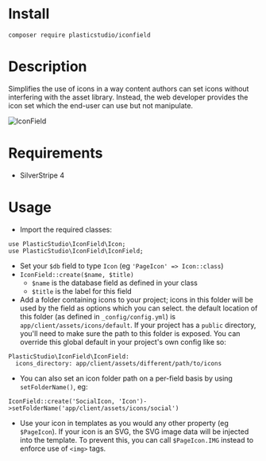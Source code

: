 # Install

`composer require plasticstudio/iconfield`

# Description

Simplifies the use of icons in a way content authors can set icons without interfering with the asset library. Instead, the web developer provides the icon set which the end-user can use but not manipulate.

![IconField](https://raw.githubusercontent.com/PlasticStudio/IconField/master/screenshot.jpg)

# Requirements

- SilverStripe 4

# Usage

- Import the required classes:

```
use PlasticStudio\IconField\Icon;
use PlasticStudio\IconField\IconField;
```

- Set your `$db` field to type `Icon` (eg `'PageIcon' => Icon::class`)
- `IconField::create($name, $title)`
  - `$name` is the database field as defined in your class
  - `$title` is the label for this field
- Add a folder containing icons to your project; icons in this folder will be used by the field as options which you can select. the default location of this folder (as defined in `_config/config.yml`) is `app/client/assets/icons/default`. If your project has a `public` directory, you'll need to make sure the path to this folder is exposed. You can override this global default in your project's own config like so:

```
PlasticStudio\IconField\IconField:
  icons_directory: app/client/assets/different/path/to/icons
```

- You can also set an icon folder path on a per-field basis by using `setFolderName()`, eg:

```
IconField::create('SocialIcon, 'Icon')->setFolderName('app/client/assets/icons/social')
```

- Use your icon in templates as you would any other property (eg `$PageIcon`). If your icon is an SVG, the SVG image data will be injected into the template. To prevent this, you can call `$PageIcon.IMG` instead to enforce use of `<img>` tags.
